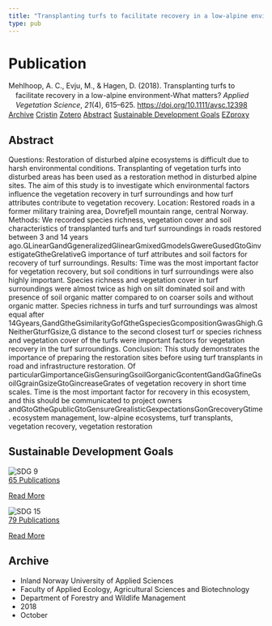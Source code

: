 ```yaml
---
title: "Transplanting turfs to facilitate recovery in a low-alpine environment-What matters?"
type: pub
---
```

<h1>Publication</h1>
<article id="csl-bib-container-6Q95GMLA" class="csl-bib-container">
  <div class="csl-bib-body" style="line-height: 1.35; padding-left: 1em; text-indent:-1em;">
  <div class="csl-entry">Mehlhoop, A. C., Evju, M., &amp; Hagen, D. (2018). Transplanting turfs to facilitate recovery in a low-alpine environment-What matters? <i>Applied Vegetation Science</i>, <i>21</i>(4), 615&#x2013;625. <a href="https://doi.org/10.1111/avsc.12398">https://doi.org/10.1111/avsc.12398</a></div>
</div>
  <div class="csl-bib-buttons">
    <a href="#taxonomy-article-6Q95GMLA" class="csl-bib-button">Archive</a>
    <a href="https://app.cristin.no/results/show.jsf?id=1620533" alt="Cristin URL" class="csl-bib-button">Cristin</a>
    <a href="http://zotero.org/groups/5022929/items/6Q95GMLA" alt="Zotero URL" class="csl-bib-button">Zotero</a>
    <a href="#abstract-article-6Q95GMLA" class="csl-bib-button">Abstract</a>
    <a href="#sdg-article-6Q95GMLA" class="csl-bib-button">Sustainable Development Goals</a>
    <a href="http://ezproxy.inn.no/login?url=https://doi.org/10.1111/avsc.12398" class="csl-bib-button">EZproxy</a>
  </div>
  <div id="csl-bib-meta-container-6Q95GMLA"></div>
</article>
<div id="csl-bib-meta-6Q95GMLA" class="csl-bib-meta">
  <article id="abstract-article-6Q95GMLA" class="abstract-article">
    <h1>Abstract</h1>
    Questions: Restoration of disturbed alpine ecosystems is difficult due to harsh environmental conditions. Transplanting of vegetation turfs into disturbed areas has  
been used as a restoration method in disturbed alpine sites. The aim of this study is to investigate which environmental factors influence the vegetation recovery in turf  
surroundings and how turf attributes contribute to vegetation recovery. 
Location: Restored roads in a former military training area, Dovrefjell mountain range, central Norway. 
Methods: We recorded species richness, vegetation cover and soil characteristics of  
transplanted turfs and turf surroundings in roads restored between 3 and 14 years ago.Linearandgeneralizedlinearmixedmodelswereusedtoinvestigatetherelative 
importance of turf attributes and soil factors for recovery of turf surroundings. 
Results: Time was the most important factor for vegetation recovery, but soil conditions in turf surroundings were also highly important. Species richness and vegetation cover in turf surroundings were almost twice as high on silt dominated soil and  with presence of soil organic matter compared to on coarser soils and without organic matter. Species richness in turfs and turf surroundings was almost equal after 14years,andthesimilarityofthespeciescompositionwashigh.Neitherturfsize, 
distance to the second closest turf or species richness and vegetation cover of the turfs were important factors for vegetation recovery in the turf surroundings. 
Conclusion: This study demonstrates the importance of preparing the restoration  sites before using turf transplants in road and infrastructure restoration. Of particularimportanceisensuringsoilorganiccontentandafinesoilgrainsizetoincreaserates of vegetation recovery in short time scales. Time is the most important factor  for recovery in this ecosystem, and this should be communicated to project owners  
andtothepublictoensurerealisticexpectationsonrecoverytime. 
ecosystem management, low-alpine ecosystems, turf transplants, vegetation recovery,  
vegetation restoration
  </article>
  <article id="sdg-article-6Q95GMLA" class="sdg-article">
    <h1>Sustainable Development Goals</h1>
    <div class="sdg-container"><div id="sdg9" class="sdg">
<img src="{{< params subfolder >}}images/sdg/sdg09_en.png" class="image" alt="SDG 9">
<div class="sdg-overlay">
<a href="{{< params subfolder >}}en/archive/?sdg=9#archive" class="sdg-publication-count"><span>65</span> Publications</a>
<p><a href="https://sdgs.un.org/goals/goal9" class="sdg-read-more">Read More</a></p>
</div>
</div> <div id="sdg15" class="sdg">
<img src="{{< params subfolder >}}images/sdg/sdg15_en.png" class="image" alt="SDG 15">
<div class="sdg-overlay">
<a href="{{< params subfolder >}}en/archive/?sdg=15#archive" class="sdg-publication-count"><span>79</span> Publications</a>
<p><a href="https://sdgs.un.org/goals/goal15" class="sdg-read-more">Read More</a></p>
</div>
</div></div>
  </article>
  <article id="taxonomy-article-6Q95GMLA" class="taxonomy-article">
    <h1>Archive</h1>
    <ul>
      <li>Inland Norway University of Applied Sciences</li>
      <li>Faculty of Applied Ecology, Agricultural Sciences and Biotechnology</li>
      <li>Department of Forestry and Wildlife Management</li>
      <li>2018</li>
      <li>October</li>
    </ul>
  </article>
</div>
